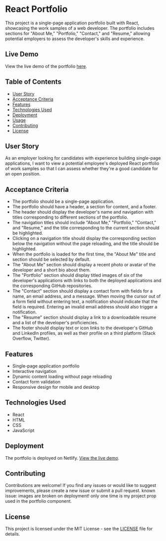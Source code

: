 # React Portfolio

This project is a single-page application portfolio built with React, showcasing the work samples of a web developer. The portfolio includes sections for "About Me," "Portfolio," "Contact," and "Resume," allowing potential employers to assess the developer's skills and experience.

## Live Demo

View the live demo of the portfolio [here](https://main--deluxe-nougat-dff37f.netlify.app/).

## Table of Contents

- [User Story](#user-story)
- [Acceptance Criteria](#acceptance-criteria)
- [Features](#features)
- [Technologies Used](#technologies-used)
- [Deployment](#deployment)
- [Usage](#usage)
- [Contributing](#contributing)
- [License](#license)

## User Story

As an employer looking for candidates with experience building single-page applications, I want to view a potential employee's deployed React portfolio of work samples so that I can assess whether they're a good candidate for an open position.

## Acceptance Criteria

- The portfolio should be a single-page application.
- The portfolio should have a header, a section for content, and a footer.
- The header should display the developer's name and navigation with titles corresponding to different sections of the portfolio.
- The navigation titles should include "About Me," "Portfolio," "Contact," and "Resume," and the title corresponding to the current section should be highlighted.
- Clicking on a navigation title should display the corresponding section below the navigation without the page reloading, and the title should be highlighted.
- When the portfolio is loaded for the first time, the "About Me" title and section should be selected by default.
- The "About Me" section should display a recent photo or avatar of the developer and a short bio about them.
- The "Portfolio" section should display titled images of six of the developer's applications with links to both the deployed applications and the corresponding GitHub repositories.
- The "Contact" section should display a contact form with fields for a name, an email address, and a message. When moving the cursor out of a form field without entering text, a notification should indicate that the field is required. Entering an invalid email address should also trigger a notification.
- The "Resume" section should display a link to a downloadable resume and a list of the developer's proficiencies.
- The footer should display text or icon links to the developer's GitHub and LinkedIn profiles, as well as their profile on a third platform (Stack Overflow, Twitter).

## Features

- Single-page application portfolio
- Interactive navigation
- Dynamic content loading without page reloading
- Contact form validation
- Responsive design for mobile and desktop

## Technologies Used

- React
- HTML
- CSS
- JavaScript

## Deployment

The portfolio is deployed on Netlify. 
[View the live demo](https://main--deluxe-nougat-dff37f.netlify.app/).

## Contributing

Contributions are welcome! If you find any issues or would like to suggest improvements, please create a new issue or submit a pull request.
known issue: 
images are broken on deployment!
only one time is my project prop used in the portfolio component.

## License

This project is licensed under the MIT License - see the [LICENSE](LICENSE) file for details.
